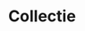 ---
title: Collectie
layout: collection
permalink: /recipes/
collection: recipes
excerpt: "Baz Boom design system including logo mark, website design, and branding applications."
header:
  image: /assets/images/eternalgods.jpeg
  teaser: assets/images/halo.jpeg
sidebar:
  - title: "Miguel Plukker"
    image: /assets/images/miguel_foto.jpeg
    image_alt: "logo"
    text: "Kunstenaar"
---
